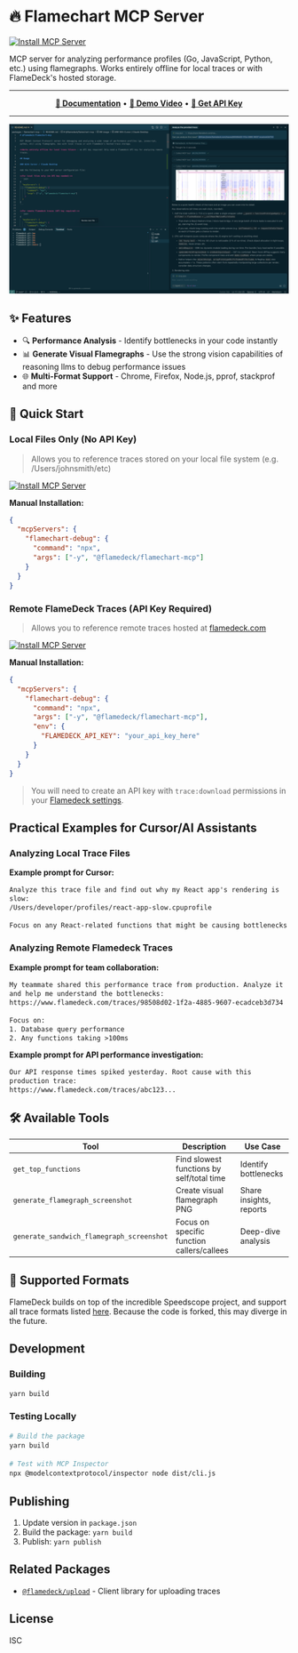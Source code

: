 # 🔥 Flamechart MCP Server

[![Install MCP Server](https://cursor.com/deeplink/mcp-install-light.svg)](https://cursor.com/install-mcp?name=flamedeck&config=eyJjb21tYW5kIjoibnB4IC15IEBmbGFtZWRlY2svZmxhbWVjaGFydC1tY3AifQ%3D%3D)

MCP server for analyzing performance profiles (Go, JavaScript, Python, etc.) using flamegraphs. Works entirely offline for local traces or with FlameDeck's hosted storage.

-----

<div align="center">

[**📖 Documentation**](https://docs.flamedeck.com/mcp-server) • [**🎥 Demo Video**](https://www.youtube.com/watch?v=wNoL82YvuAA) • [**🔑 Get API Key**](https://flamedeck.com/settings/api-keys) 

</div>

-----

![Screenshot of FlameDeck MCP in action](./images/screenshot.png)

## ✨ Features

- 🔍 **Performance Analysis** - Identify bottlenecks in your code instantly
- 📊 **Generate Visual Flamegraphs** - Use the strong vision capabilities of reasoning llms to debug performance issues
- 🌐 **Multi-Format Support** - Chrome, Firefox, Node.js, pprof, stackprof and more

## 🚀 Quick Start

### Local Files Only (No API Key)

> Allows you to reference traces stored on your local file system (e.g. /Users/johnsmith/etc)

[![Install MCP Server](https://cursor.com/deeplink/mcp-install-light.svg)](https://cursor.com/install-mcp?name=flamedeck&config=eyJjb21tYW5kIjoibnB4IC15IEBmbGFtZWRlY2svZmxhbWVjaGFydC1tY3AifQ%3D%3D)

**Manual Installation:**
```json
{
  "mcpServers": {
    "flamechart-debug": {
      "command": "npx",
      "args": ["-y", "@flamedeck/flamechart-mcp"]
    }
  }
}
```

### Remote FlameDeck Traces (API Key Required)

> Allows you to reference remote traces hosted at [flamedeck.com](https://flamedeck.com)

[![Install MCP Server](https://cursor.com/deeplink/mcp-install-light.svg)](https://cursor.com/install-mcp?name=flamedeck&config=eyJjb21tYW5kIjoibnB4IC15IEBmbGFtZWRlY2svZmxhbWVjaGFydC1tY3AiLCJlbnYiOnsiRkxBTUVERUNLX0FQSV9LRVkiOiJ5b3VyX2FwaV9rZXlfaGVyZSJ9fQ%3D%3D)

**Manual Installation:**
```json
{
  "mcpServers": {
    "flamechart-debug": {
      "command": "npx",
      "args": ["-y", "@flamedeck/flamechart-mcp"],
      "env": {
        "FLAMEDECK_API_KEY": "your_api_key_here"
      }
    }
  }
}
```

> You will need to create an API key with `trace:download` permissions in your [Flamedeck settings](https://flamedeck.com/settings/api-keys).

## Practical Examples for Cursor/AI Assistants

### Analyzing Local Trace Files

**Example prompt for Cursor:**
```
Analyze this trace file and find out why my React app's rendering is slow:
/Users/developer/profiles/react-app-slow.cpuprofile

Focus on any React-related functions that might be causing bottlenecks
```

### Analyzing Remote Flamedeck Traces

**Example prompt for team collaboration:**
```
My teammate shared this performance trace from production. Analyze it and help me understand the bottlenecks:
https://www.flamedeck.com/traces/98508d02-1f2a-4885-9607-ecadceb3d734

Focus on:
1. Database query performance 
2. Any functions taking >100ms
```

**Example prompt for API performance investigation:**
```
Our API response times spiked yesterday. Root cause with this production trace:
https://www.flamedeck.com/traces/abc123...
```

## 🛠️ Available Tools

| Tool | Description | Use Case |
|------|-------------|----------|
| `get_top_functions` | Find slowest functions by self/total time | Identify bottlenecks |
| `generate_flamegraph_screenshot` | Create visual flamegraph PNG | Share insights, reports |
| `generate_sandwich_flamegraph_screenshot` | Focus on specific function callers/callees | Deep-dive analysis |

## 📁 Supported Formats

FlameDeck builds on top of the incredible Speedscope project, and support all trace formats listed [here](https://github.com/jlfwong/speedscope?tab=readme-ov-file#supported-file-formats). Because the code is forked, this may diverge in the future.

## Development

### Building

```bash
yarn build
```

### Testing Locally

```bash
# Build the package
yarn build

# Test with MCP Inspector
npx @modelcontextprotocol/inspector node dist/cli.js
```

## Publishing

1. Update version in `package.json`
2. Build the package: `yarn build`
3. Publish: `yarn publish`

## Related Packages

- [`@flamedeck/upload`](https://www.npmjs.com/package/@flamedeck/upload) - Client library for uploading traces

## License

ISC 